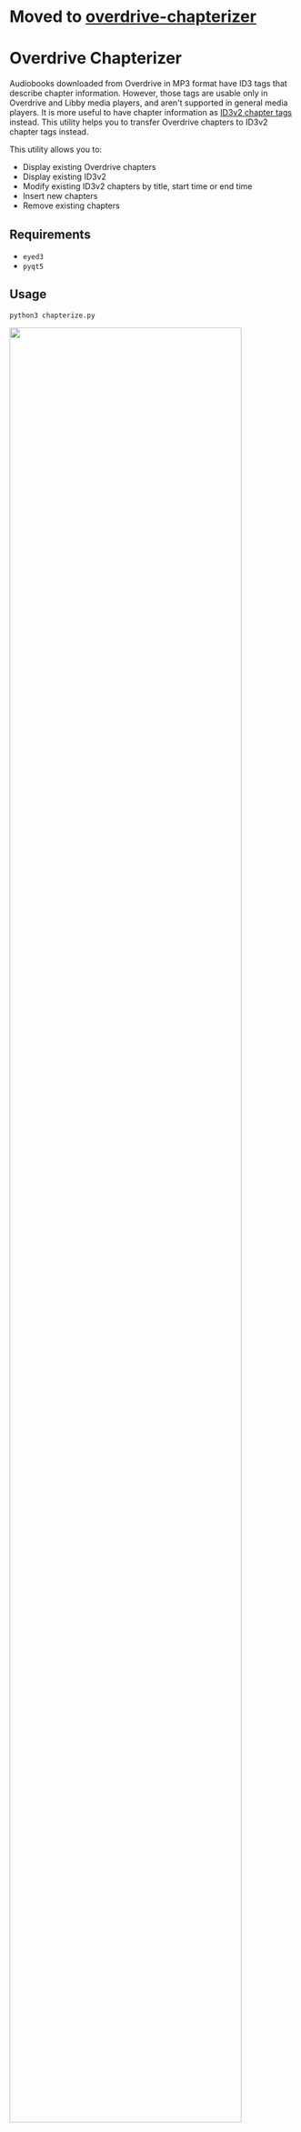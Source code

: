 # Moved to [overdrive-chapterizer](https://github.com/oczkoisse/overdrive-chapterizer)

# Overdrive Chapterizer

Audiobooks downloaded from Overdrive in MP3 format have ID3 tags that describe chapter information.
However, those tags are usable only in Overdrive and Libby media players, and aren't supported in
general media players. It is more useful to have chapter information as
[ID3v2 chapter tags](http://id3.org/id3v2-chapters-1.0) instead. This utility helps you to transfer
Overdrive chapters to ID3v2 chapter tags instead.

This utility allows you to:

- Display existing Overdrive chapters
- Display existing ID3v2 
- Modify existing ID3v2 chapters by title, start time or end time
- Insert new chapters
- Remove existing chapters

## Requirements

- `eyed3`
- `pyqt5`

## Usage

```shell
python3 chapterize.py
```

<img src="https://user-images.githubusercontent.com/10922171/73630047-345bab80-4612-11ea-8d4c-ab400b13805f.png" width="90%"></img> 
